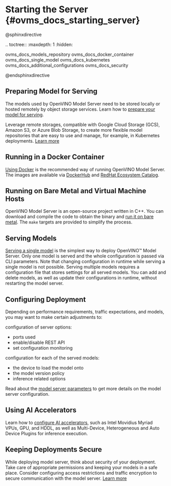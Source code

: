 # Starting the Server {#ovms_docs_starting_server}

@sphinxdirective

.. toctree::
   :maxdepth: 1
   :hidden:

   ovms_docs_models_repository
   ovms_docs_docker_container
   ovms_docs_single_model
   ovms_docs_kubernetes
   ovms_docs_additional_configurations
   ovms_docs_security
   
@endsphinxdirective

## Preparing Model for Serving

The models used by OpenVINO Model Server need to be stored locally or hosted remotely by object storage services. 
Learn how to [prepare your model for serving](models_repository.md). 

Leverage remote storages, compatible with Google Cloud Storage (GCS), Amazon S3, or Azure Blob Storage, to create more flexible model repositories 
that are easy to use and manage, for example, in Kubernetes deployments. [Learn more](using_cloud_storage.md)

## Running in a Docker Container

[Using Docker](docker_container.md) is the recommended way of running OpenVINO Model Server. The images are available via 
[DockerHub](https://hub.docker.com/r/openvino/model_server) and [RedHat Ecosystem Catalog](https://catalog.redhat.com/software/containers/intel/openvino-model-server/607833052937385fc98515de). 

## Running on Bare Metal and Virtual Machine Hosts

OpenVINO Model Server is an open-source project written in C++. You can download and compile the code to obtain the binary and [run it on bare metal](host.md).
The `make` targets are provided to simplify the process.

## Serving Models

[Serving a single model](single_model_mode.md) is the simplest way to deploy OpenVINO™ Model Server. Only one model is served and the whole configuration is passed via CLI parameters.
Note that changing configuration in runtime while serving a single model is not possible. Serving multiple models requires a configuration file that stores settings for all served models. 
You can add and delete models, as well as update their configurations in runtime, without restarting the model server.

## Configuring Deployment

Depending on performance requirements, traffic expectations, and  models, you may want to make certain adjustments to:  

configuration of server options:
- ports used
- enable/disable REST API
- set configuration monitoring 

configuration for each of the served models:  
- the device to load the model onto
- the model version policy
- inference related options

Read about the [model server parameters](parameters.md) to get more details on the model server configuration. 

## Using AI Accelerators

Learn how to [configure AI accelerators](accelerators.md), such as Intel Movidius Myriad VPUs, 
GPU, and HDDL, as well as Multi-Device, Heterogeneous and Auto Device Plugins for inference execution. 

## Keeping Deployments Secure

While deploying model server, think about security of your deployment. Take care of appropriate permissions and keeping your models in a safe place. 
Consider configuring access restrictions and traffic encryption to secure communication with the model server.
[Learn more](security_considerations.md)